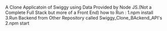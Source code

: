A Clone Applicatoin of Swiggy  using Data Provided by Node JS.(Not a Complete Full Stack but more of a Front End)
how to Run :
1.npm install
3.Run Backend from Other Repository called Swiggy_Clone_BAckend_API's
2.npm start
